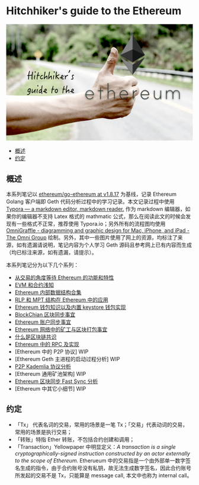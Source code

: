 # Hitchhiker's guide to the Ethereum

![image-20181113102419587](assets/image-20181113102419587.png)

<!-- START doctoc generated TOC please keep comment here to allow auto update -->
<!-- DON'T EDIT THIS SECTION, INSTEAD RE-RUN doctoc TO UPDATE -->

- [概述](#%E6%A6%82%E8%BF%B0)
- [约定](#%E7%BA%A6%E5%AE%9A)

<!-- END doctoc generated TOC please keep comment here to allow auto update -->

## 概述

本系列笔记以 [ethereum/go-ethereum at v1.8.17](https://github.com/ethereum/go-ethereum/tree/v1.8.17) 为基线，记录 Ethereum Golang 客户端即 Geth 代码分析过程中的学习记录。本文记录过程中使用 [Typora — a markdown editor, markdown reader.](https://typora.io/) 作为 markdown 编辑器，如果你的编辑器不支持 Latex 格式的 mathmatic 公式，那么在阅读此文的时候会发现有一些格式不正常，推荐使用 Typora.io；另外所有的流程图均使用 [OmniGraffle - diagramming and graphic design for Mac, iPhone, and iPad - The Omni Group](https://www.omnigroup.com/omnigraffle/) 绘制。另外，其中一些图片使用了网上的资源，均标注了来源，如有遗漏请说明，笔记内容为个人学习 Geth 源码且参考网上已有内容而生成（均已标注来源，如有遗漏，请提示）。

本系列笔记分为以下几个系列：

- [从交易的角度等待 Ethereum 的功能和特性](00.from-transaction-to-ethereum.md)
- [EVM 和合约浅知](01.evm-and-contract.md)
- [Ethereum 内部数据结构合集](02.data-struct-in-ethereum.md)
- [RLP 和 MPT 结构在 Ethereum 中的应用](03.rlp-and-mpt.md)
- [Ethereum 钱包知识以及内置 keystore 钱包实现](04.wallet-and-keystore.md)
- [BlockChian 区块同步事宜](05.block-syncing.md)
- [Ethereum 账户同步事宜](06.state-syncing.md)
- [Ethereum 网络中的矿工与区块打包事宜](07.miner-and-seal.md)
- [什么是区块链共识](10.what-is-consensus.md)
- [Ethereum 中的 RPC 及实现](11.rpc-in-ethereum.md)
- [Ethereum 中的 P2P 协议] WIP
- [Ethereum Geth 主进程的启动过程分析] WIP
- [P2P Kademlia 协议分析](60.p2p-kademlia.md)
- [Ethereum 通用矿池架构] WIP
- [Ethereum 区块同步 Fast Sync 分析](71.fast-sync-101.md)
- [Ethereum 中其它小细节] WIP

## 约定

- 「Tx」 代表名词的交易，常用的场景是一笔 Tx；「交易」代表动词的交易，常用的场景是执行交易；
- 「转账」特指 Ether 转账，不包括合约创建和调用；
- 「Transaction」Yellowpaper 中明显定义：_A transaction is a single cryptographically-signed instruction constructed by an actor externally to the scope of Ethereum._ Etherueum 中的交易指是一个由外部单一数字签名生成的指令，由于合约账号没有私钥，故无法生成数字签名，因此合约账号所发起的交易不是 Tx，只能算是 message call, 本文中也称为 internal call。
